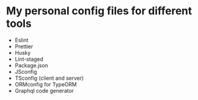 # My personal config files for different tools

- Eslint
- Prettier
- Husky
- Lint-staged
- Package.json
- JSconfig
- TSconfig (client and server)
- ORMconfig for TypeORM
- Graphql code generator
